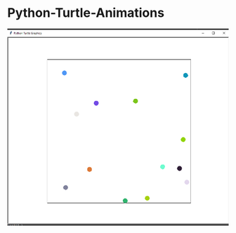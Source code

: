 # Python-Turtle-Animations


<img src="https://github.com/mobeenk/Python-Turtle-Animations/blob/master/Untitled.png?raw=true"/>
